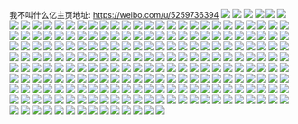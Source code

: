 我不叫什么亿主页地址: https://weibo.com/u/5259736394 
![](https://wx4.sinaimg.cn/mw2000/005JXjHYly1h99gjft5bhj30k80rstdo.jpg) 
![](https://wx4.sinaimg.cn/mw2000/005JXjHYly1h99gjg3dopj30u00u0qcc.jpg) 
![](https://wx4.sinaimg.cn/mw2000/005JXjHYly1h99gjgcnpvj30u0140gum.jpg) 
![](https://wx4.sinaimg.cn/mw2000/005JXjHYly1h8xx95c5r3j30u0140q8t.jpg) 
![](https://wx4.sinaimg.cn/mw2000/005JXjHYly1h8xx9rg1k1j30u013ydk7.jpg) 
![](https://wx4.sinaimg.cn/mw2000/005JXjHYly1h8xx9rpo30j30u0140wik.jpg) 
![](https://wx4.sinaimg.cn/mw2000/005JXjHYly1h7vchi6l2gj30u00u0156.jpg) 
![](https://wx4.sinaimg.cn/mw2000/005JXjHYly1h7vchgqsfoj30u01407k6.jpg) 
![](https://wx4.sinaimg.cn/mw2000/005JXjHYly1h7vcjoubwej30u014079z.jpg) 
![](https://wx4.sinaimg.cn/mw2000/005JXjHYly1h713jkee5lj30u014m43x.jpg) 
![](https://wx4.sinaimg.cn/mw2000/005JXjHYly1h713jilyhrj30u0140tdz.jpg) 
![](https://wx4.sinaimg.cn/mw2000/005JXjHYly1h713jjicbgj30u0140t9k.jpg) 
![](https://wx4.sinaimg.cn/mw2000/005JXjHYly1h713jkq7wij30u013ygrg.jpg) 
![](https://wx4.sinaimg.cn/mw2000/005JXjHYly1h713jj4kgej30u014078m.jpg) 
![](https://wx4.sinaimg.cn/mw2000/005JXjHYly1h713jl27wij30u0140q4e.jpg) 
![](https://wx4.sinaimg.cn/mw2000/005JXjHYly1h713jlzi0zj30u0140q52.jpg) 
![](https://wx4.sinaimg.cn/mw2000/005JXjHYly1h713jnbdwtj30u0140ack.jpg) 
![](https://wx4.sinaimg.cn/mw2000/005JXjHYly1h713jk3gi4j30u0140n2k.jpg) 
![](https://wx4.sinaimg.cn/mw2000/005JXjHYly1h713jnml6gj30u0140q5r.jpg) 
![](https://wx4.sinaimg.cn/mw2000/005JXjHYly1h713jo0ecyj30u00u07ba.jpg) 
![](https://wx4.sinaimg.cn/mw2000/005JXjHYly1h713jod9b5j30u00u0dgk.jpg) 
![](https://wx4.sinaimg.cn/mw2000/005JXjHYly1h713joniqkj30u00u00ws.jpg) 
![](https://wx4.sinaimg.cn/mw2000/005JXjHYly1h713jll59rj30u0140ae5.jpg) 
![](https://wx4.sinaimg.cn/mw2000/005JXjHYly1h713jozmnrj30u010y100.jpg) 
![](https://wx4.sinaimg.cn/mw2000/005JXjHYly1h713jpa801j30u0140wiu.jpg) 
![](https://wx4.sinaimg.cn/mw2000/005JXjHYly1h713jpmrbij310d0u0dk0.jpg) 
![](https://wx4.sinaimg.cn/mw2000/005JXjHYly1h713jq0k54j30u00u0wh7.jpg) 
![](https://wx4.sinaimg.cn/mw2000/005JXjHYly1h5ky4t2w64j30u0140afr.jpg) 
![](https://wx4.sinaimg.cn/mw2000/005JXjHYly1h5j0tumq24j30u0140qaj.jpg) 
![](https://wx4.sinaimg.cn/mw2000/005JXjHYly1h56sbcj1hbj30u00u0n09.jpg) 
![](https://wx4.sinaimg.cn/mw2000/005JXjHYly1h4h6rurxmmj30u0140dlq.jpg) 
![](https://wx4.sinaimg.cn/mw2000/005JXjHYly1h45a4jmshej30u0140dkz.jpg) 
![](https://wx4.sinaimg.cn/mw2000/005JXjHYly1h3h6n1xnz3j30u01szjx2.jpg) 
![](https://wx4.sinaimg.cn/mw2000/005JXjHYly1h3h50d8wezj30u01amq8r.jpg) 
![](https://wx4.sinaimg.cn/mw2000/005JXjHYly1gz5xidhonmj30sv15s0zv.jpg) 
![](https://wx4.sinaimg.cn/mw2000/005JXjHYly1gz5xic02cqj30u00u0dlb.jpg) 
![](https://wx4.sinaimg.cn/mw2000/005JXjHYly1gz5xieus47j30u0140jym.jpg) 
![](https://wx4.sinaimg.cn/mw2000/005JXjHYly1gz5xig1yobj30u0140476.jpg) 
![](https://wx4.sinaimg.cn/mw2000/005JXjHYly1gz5xjcrlnxj31sz0u013z.jpg) 
![](https://wx4.sinaimg.cn/mw2000/005JXjHYly1gx3alwpygvj30u014048a.jpg) 
![](https://wx4.sinaimg.cn/mw2000/005JXjHYly1gx3am07untj31400u0te8.jpg) 
![](https://wx4.sinaimg.cn/mw2000/005JXjHYly1gx3alzk7noj30tn15s147.jpg) 
![](https://wx4.sinaimg.cn/mw2000/005JXjHYly1gx3am94y4vj30u01szwoc.jpg) 
![](https://wx4.sinaimg.cn/mw2000/005JXjHYly1gx3ama5m98j30u0140afu.jpg) 
![](https://wx4.sinaimg.cn/mw2000/005JXjHYly1gx3ametr98j31sz0u0q84.jpg) 
![](https://wx4.sinaimg.cn/mw2000/005JXjHYly1gwnpi7tz9hj30u014079x.jpg) 
![](https://wx4.sinaimg.cn/mw2000/005JXjHYly1gwnpi8ppasj30u014078b.jpg) 
![](https://wx4.sinaimg.cn/mw2000/005JXjHYly1gwnpi95hgqj30u0140te3.jpg) 
![](https://wx4.sinaimg.cn/mw2000/005JXjHYly1gwnpi9ixikj30u027xwqx.jpg) 
![](https://wx4.sinaimg.cn/mw2000/005JXjHYly1gwnpia4a6cj30u0140gqt.jpg) 
![](https://wx4.sinaimg.cn/mw2000/005JXjHYly1gwnpiakrxuj30u013y10b.jpg) 
![](https://wx4.sinaimg.cn/mw2000/005JXjHYly1gw83jste7wj30u00wpjx2.jpg) 
![](https://wx4.sinaimg.cn/mw2000/005JXjHYly1gw83jsau9aj30u00u0djq.jpg) 
![](https://wx4.sinaimg.cn/mw2000/005JXjHYly1gvdwz1ljr0j60u01400xa02.jpg) 
![](https://wx4.sinaimg.cn/mw2000/005JXjHYly1gvdwz1z5vyj61400u0q8z02.jpg) 
![](https://wx4.sinaimg.cn/mw2000/005JXjHYly1gvdwz2mq2gj60u0140gu502.jpg) 
![](https://wx4.sinaimg.cn/mw2000/005JXjHYly1gvdwz16vb0j60u0140ag002.jpg) 
![](https://wx4.sinaimg.cn/mw2000/005JXjHYly1gv5uopjx61j60k00zkae302.jpg) 
![](https://wx4.sinaimg.cn/mw2000/005JXjHYly1guyw7ugnynj60u013y0wu02.jpg) 
![](https://wx4.sinaimg.cn/mw2000/005JXjHYly1gut4slgc82j60zk0k0goh02.jpg) 
![](https://wx4.sinaimg.cn/mw2000/005JXjHYly1gukzccvwjzj613y0u0wkg02.jpg) 
![](https://wx4.sinaimg.cn/mw2000/005JXjHYly1gukzcdr7uaj613y0u0tep02.jpg) 
![](https://wx4.sinaimg.cn/mw2000/005JXjHYly1gu6o3nf0xvj30u0140dle.jpg) 
![](https://wx4.sinaimg.cn/mw2000/005JXjHYly1gu66so7wsbj30u0140aeg.jpg) 
![](https://wx4.sinaimg.cn/mw2000/005JXjHYly1gu66snksl7j30u0140n0d.jpg) 
![](https://wx4.sinaimg.cn/mw2000/005JXjHYly1gu66sopyiuj31400u0grc.jpg) 
![](https://wx4.sinaimg.cn/mw2000/005JXjHYly1gu66spyxp9j30u01szn2e.jpg) 
![](https://wx4.sinaimg.cn/mw2000/005JXjHYly1gu1iu4mperj30u013ywj8.jpg) 
![](https://wx4.sinaimg.cn/mw2000/005JXjHYly1gtyrzv8skfj30ig0fs0u5.jpg) 
![](https://wx4.sinaimg.cn/mw2000/005JXjHYly1gtuh4ek9mxj30u0140k1m.jpg) 
![](https://wx4.sinaimg.cn/mw2000/005JXjHYly1gttzpj2ghjj30u0140aeh.jpg) 
![](https://wx4.sinaimg.cn/mw2000/005JXjHYly1gttzpjf5n9j31400u0dmh.jpg) 
![](https://wx4.sinaimg.cn/mw2000/005JXjHYly1gttzpjxj4pj30u0140tci.jpg) 
![](https://wx4.sinaimg.cn/mw2000/005JXjHYly1gttzpqtwysj30u01400yc.jpg) 
![](https://wx4.sinaimg.cn/mw2000/005JXjHYly1gttzpjogxlj30u0140te1.jpg) 
![](https://wx4.sinaimg.cn/mw2000/005JXjHYly1gtr3e6w8q6j30u013ytil.jpg) 
![](https://wx4.sinaimg.cn/mw2000/005JXjHYly1gtpvmvt686j30u00u0acj.jpg) 
![](https://wx4.sinaimg.cn/mw2000/005JXjHYly1gtm7yhq84oj30u00u0n0e.jpg) 
![](https://wx4.sinaimg.cn/mw2000/005JXjHYly1gtimmw4sjhj30u0140aff.jpg) 
![](https://wx4.sinaimg.cn/mw2000/005JXjHYly1gtimmx651wj30u0140jza.jpg) 
![](https://wx4.sinaimg.cn/mw2000/005JXjHYly1gtimmy079mj30gg0zkgnl.jpg) 
![](https://wx4.sinaimg.cn/mw2000/005JXjHYly1gtimmyio24j30u0140wkc.jpg) 
![](https://wx4.sinaimg.cn/mw2000/005JXjHYly1gtiq1g72wbj30u00u078h.jpg) 
![](https://wx4.sinaimg.cn/mw2000/005JXjHYly1gtiq1fksywj30u00u0n1e.jpg) 
![](https://wx4.sinaimg.cn/mw2000/005JXjHYly1gtastb5p2hj30u00u0jw9.jpg) 
![](https://wx4.sinaimg.cn/mw2000/005JXjHYly1gtastaabmmj30u00u041w.jpg) 
![](https://wx4.sinaimg.cn/mw2000/005JXjHYly1gt76hft1m7j30k00zk42f.jpg) 
![](https://wx4.sinaimg.cn/mw2000/005JXjHYly1gt76hjzoqfj30u01400xu.jpg) 
![](https://wx4.sinaimg.cn/mw2000/005JXjHYly1gt4yf7g5zkj30u01szjvp.jpg) 
![](https://wx4.sinaimg.cn/mw2000/005JXjHYly1gt2mklz7saj30u01szaew.jpg) 
![](https://wx4.sinaimg.cn/mw2000/005JXjHYly1gt0hzohimxj30u00u045t.jpg) 
![](https://wx4.sinaimg.cn/mw2000/005JXjHYly1gt0hznoi9ej30u0140wjq.jpg) 
![](https://wx4.sinaimg.cn/mw2000/005JXjHYly1gt0hzp7477j30u0140n22.jpg) 
![](https://wx4.sinaimg.cn/mw2000/005JXjHYly1gt0hzu4svlj30u0140gqz.jpg) 
![](https://wx4.sinaimg.cn/mw2000/005JXjHYly1gsy4gfzzatj30u014079y.jpg) 
![](https://wx4.sinaimg.cn/mw2000/005JXjHYly1gsui4r17hqj30u01szn5t.jpg) 
![](https://wx4.sinaimg.cn/mw2000/005JXjHYly1gssaccsyepj30u01sz0wt.jpg) 
![](https://wx4.sinaimg.cn/mw2000/005JXjHYly1gsow9mqdg3j30u00u0q6z.jpg) 
![](https://wx4.sinaimg.cn/mw2000/005JXjHYly1gsiiejnd1yj30u014014c.jpg) 
![](https://wx4.sinaimg.cn/mw2000/005JXjHYly1gshltlgojcj30u00u0agj.jpg) 
![](https://wx4.sinaimg.cn/mw2000/005JXjHYly1gshltvly3sj30u0140dor.jpg) 
![](https://wx4.sinaimg.cn/mw2000/005JXjHYly1gsgsuikt3bj31sz0u0b2g.jpg) 
![](https://wx4.sinaimg.cn/mw2000/005JXjHYly1gsgsxz6thlj31sz0u0e88.jpg) 
![](https://wx4.sinaimg.cn/mw2000/005JXjHYly1gscuuts1mij30u01sytbu.jpg) 
![](https://wx4.sinaimg.cn/mw2000/005JXjHYly1gsbo4ojataj30hs0hs0u0.jpg) 
![](https://wx4.sinaimg.cn/mw2000/005JXjHYly1gs4xyux20zj30u0140tg3.jpg) 
![](https://wx4.sinaimg.cn/mw2000/005JXjHYly1grqz43lriij30u013yq8c.jpg) 
![](https://wx4.sinaimg.cn/mw2000/005JXjHYly1grqz50tf93j30u00u0qa5.jpg) 
![](https://wx4.sinaimg.cn/mw2000/005JXjHYly1grqz6hdcjnj30u013y44m.jpg) 
![](https://wx4.sinaimg.cn/mw2000/005JXjHYly1grnu75l5uoj30u00u0wkv.jpg) 
![](https://wx4.sinaimg.cn/mw2000/005JXjHYly1grnu75yvetj30u0140qc5.jpg) 
![](https://wx4.sinaimg.cn/mw2000/005JXjHYly1grnu76jrj2j30s70l5jtn.jpg) 
![](https://wx4.sinaimg.cn/mw2000/005JXjHYly1grnu756dysj30u00vpgr1.jpg) 
![](https://wx4.sinaimg.cn/mw2000/005JXjHYly1gqzm819hlpj30u013ywl9.jpg) 
![](https://wx4.sinaimg.cn/mw2000/005JXjHYly1gqzm80vim6j30u013ygss.jpg) 
![](https://wx4.sinaimg.cn/mw2000/005JXjHYly1gqw9ojwtjxj30u010p7f4.jpg) 
![](https://wx4.sinaimg.cn/mw2000/005JXjHYly1gqw9oknr8cj30u00u0ajd.jpg) 
![](https://wx4.sinaimg.cn/mw2000/005JXjHYly1gqw9ol7axcj31400u0tfx.jpg) 
![](https://wx4.sinaimg.cn/mw2000/005JXjHYly1gqw9olx9ozj30tw1h4k0y.jpg) 
![](https://wx4.sinaimg.cn/mw2000/005JXjHYly1gqw9omk9dqj30u0140n3g.jpg) 
![](https://wx4.sinaimg.cn/mw2000/005JXjHYly1gqw9oj5693j30u01407jl.jpg) 
![](https://wx4.sinaimg.cn/mw2000/005JXjHYly1gqw9on0vm4j30u00u0gpm.jpg) 
![](https://wx4.sinaimg.cn/mw2000/005JXjHYly1gqw9onncwej30u0140n46.jpg) 
![](https://wx4.sinaimg.cn/mw2000/005JXjHYly1gqw9oo9nkqj30u013ywmq.jpg) 
![](https://wx4.sinaimg.cn/mw2000/005JXjHYly1gqknb3zvpmj30u0121jz4.jpg) 
![](https://wx4.sinaimg.cn/mw2000/005JXjHYly1gpyl845rimj30u013ydsb.jpg) 
![](https://wx4.sinaimg.cn/mw2000/005JXjHYly1gpyl86cxhnj30u00yv10i.jpg) 
![](https://wx4.sinaimg.cn/mw2000/005JXjHYly1gpyl860b9kj312u0u0wpq.jpg) 
![](https://wx4.sinaimg.cn/mw2000/005JXjHYly1gpyl876xg4j30u01400yj.jpg) 
![](https://wx4.sinaimg.cn/mw2000/005JXjHYly1gpyl88lgz4j30u0140ahs.jpg) 
![](https://wx4.sinaimg.cn/mw2000/005JXjHYly1gpyl89361rj30u0140tmg.jpg) 
![](https://wx4.sinaimg.cn/mw2000/005JXjHYly1gpyl83m7yij30u00u0786.jpg) 
![](https://wx4.sinaimg.cn/mw2000/005JXjHYly1gpyl89o6f8j30u0140ad9.jpg) 
![](https://wx4.sinaimg.cn/mw2000/005JXjHYly1gpylarhn12j30u0140gr9.jpg) 
![](https://wx4.sinaimg.cn/mw2000/005JXjHYly1gpv273awkaj30u00u0gsr.jpg) 
![](https://wx4.sinaimg.cn/mw2000/005JXjHYly1gpv273r2ddj313y0u0100.jpg) 
![](https://wx4.sinaimg.cn/mw2000/005JXjHYly1gpv2747j77j313y0u0499.jpg) 
![](https://wx4.sinaimg.cn/mw2000/005JXjHYly1gpv272ijwhj30u00u0jyy.jpg) 
![](https://wx4.sinaimg.cn/mw2000/005JXjHYly1gpv2792tdzj30u01sz4qx.jpg) 
![](https://wx4.sinaimg.cn/mw2000/005JXjHYly1gp839ygxiqj30u01szu0y.jpg) 
![](https://wx4.sinaimg.cn/mw2000/005JXjHYly1gp3a2l28gwj30u014011i.jpg) 
![](https://wx4.sinaimg.cn/mw2000/005JXjHYly1gonxsy4kfaj30u0140gtq.jpg) 
![](https://wx4.sinaimg.cn/mw2000/005JXjHYly1gocsyppqe5j30rs48xhdt.jpg) 
![](https://wx4.sinaimg.cn/mw2000/005JXjHYly1gocsyqcsopj30rs3uze81.jpg) 
![](https://wx4.sinaimg.cn/mw2000/005JXjHYly1gocsyqv0luj30u01407gq.jpg) 
![](https://wx4.sinaimg.cn/mw2000/005JXjHYly1gocsyr2sx4j30u0140106.jpg) 
![](https://wx4.sinaimg.cn/mw2000/005JXjHYly1gocsyrilahj30u00u0jvj.jpg) 
![](https://wx4.sinaimg.cn/mw2000/005JXjHYly1gnuey1upgfj30u0140wml.jpg) 
![](https://wx4.sinaimg.cn/mw2000/005JXjHYly1gnqmed3pi8j30tu0uiwio.jpg) 
![](https://wx4.sinaimg.cn/mw2000/005JXjHYly1gnqmee36ffj30u016ywql.jpg) 
![](https://wx4.sinaimg.cn/mw2000/005JXjHYly1gnqmeerizzj30u0140aiv.jpg) 
![](https://wx4.sinaimg.cn/mw2000/005JXjHYly1gnngqc9nctj30u0140tj0.jpg) 
![](https://wx4.sinaimg.cn/mw2000/005JXjHYly1gne4u0736zj30jb0h1jt0.jpg) 
![](https://wx4.sinaimg.cn/mw2000/005JXjHYly1gne4tzyhhbj30u01cqwm7.jpg) 
![](https://wx4.sinaimg.cn/mw2000/005JXjHYly1gne4u0g0woj309n0crjrx.jpg) 
![](https://wx4.sinaimg.cn/mw2000/005JXjHYly1gne4u1lj1ij30u01sz1gn.jpg) 
![](https://wx4.sinaimg.cn/mw2000/005JXjHYly1gne4u2d1bej30qc1atth1.jpg) 
![](https://wx4.sinaimg.cn/mw2000/005JXjHYly1gne4uc419tj30u01400ye.jpg) 
![](https://wx4.sinaimg.cn/mw2000/005JXjHYly1gmxyw5dykkj30v60u0tda.jpg) 
![](https://wx4.sinaimg.cn/mw2000/005JXjHYly1gmxyw7f1umj30u01sz4qq.jpg) 
![](https://wx4.sinaimg.cn/mw2000/005JXjHYly1gmnhu7yd8ej30u013ytft.jpg) 
![](https://wx4.sinaimg.cn/mw2000/005JXjHYly1gmnhu92bstj313y0u0wpj.jpg) 
![](https://wx4.sinaimg.cn/mw2000/005JXjHYly1gmnhu9xzc3j30u013yai8.jpg) 
![](https://wx4.sinaimg.cn/mw2000/005JXjHYly1gmnhuy7l2nj30u0140n0o.jpg) 
![](https://wx4.sinaimg.cn/mw2000/005JXjHYly1gmnhu5tjyoj30u013yain.jpg) 
![](https://wx4.sinaimg.cn/mw2000/005JXjHYly1gmnhuc9uxej308c08c74f.jpg) 
![](https://wx4.sinaimg.cn/mw2000/005JXjHYly1gmjk7uf17lj31sg2ds4j6.jpg) 
![](https://wx4.sinaimg.cn/mw2000/005JXjHYly1glakemcbkoj31400u07c9.jpg) 
![](https://wx4.sinaimg.cn/mw2000/005JXjHYly1gkyf873ua3j30u01777fz.jpg) 
![](https://wx4.sinaimg.cn/mw2000/005JXjHYly1gkyf87msi1j30u013ythn.jpg) 
![](https://wx4.sinaimg.cn/mw2000/005JXjHYly1gkyf87yeenj30u00y6tck.jpg) 
![](https://wx4.sinaimg.cn/mw2000/005JXjHYly1gkyf88jhhlj30u0140n33.jpg) 
![](https://wx4.sinaimg.cn/mw2000/005JXjHYly1gkyf89scisj30u01syqcc.jpg) 
![](https://wx4.sinaimg.cn/mw2000/005JXjHYly1gkyf891duwj31400u0agv.jpg) 
![](https://wx4.sinaimg.cn/mw2000/005JXjHYly1gkyfe0q7mmj30u0140n6u.jpg) 
![](https://wx4.sinaimg.cn/mw2000/005JXjHYly1gkyf89gdewj30u013yn8g.jpg) 
![](https://wx4.sinaimg.cn/mw2000/005JXjHYly1gkyfdx5hefj30eb0u00yi.jpg) 
![](https://wx4.sinaimg.cn/mw2000/005JXjHYly1gki0rv3w6gj31400u0wli.jpg) 
![](https://wx4.sinaimg.cn/mw2000/005JXjHYly1gki0rljgynj30u0140tfd.jpg) 
![](https://wx4.sinaimg.cn/mw2000/005JXjHYly1gki0rt2g57j31400u0dnp.jpg) 
![](https://wx4.sinaimg.cn/mw2000/005JXjHYly1gki0roseojj30u00xyjyo.jpg) 
![](https://wx4.sinaimg.cn/mw2000/005JXjHYly1gki0rqz5i0j31400u07b9.jpg) 
![](https://wx4.sinaimg.cn/mw2000/005JXjHYly1gki0rxawb1j30u014079n.jpg) 
![](https://wx4.sinaimg.cn/mw2000/005JXjHYly1gka0v9e112j32c03404qp.jpg) 
![](https://wx4.sinaimg.cn/mw2000/005JXjHYly1gjq6vxul7aj30v90d9q5o.jpg) 
![](https://wx4.sinaimg.cn/mw2000/005JXjHYly1gjq6w4q4mjj32c0340qrx.jpg) 
![](https://wx4.sinaimg.cn/mw2000/005JXjHYly1gjne6uefu2j31400u012x.jpg) 
![](https://wx4.sinaimg.cn/mw2000/005JXjHYly1gjne6tkmirj30u00y0tf9.jpg) 
![](https://wx4.sinaimg.cn/mw2000/005JXjHYly1gjdk6zds7ej30u00y5dri.jpg) 
![](https://wx4.sinaimg.cn/mw2000/005JXjHYly1gjdk713ty6j30wt0u0k1h.jpg) 
![](https://wx4.sinaimg.cn/mw2000/005JXjHYly1gjdk6ywyqfj30u0140jwq.jpg) 
![](https://wx4.sinaimg.cn/mw2000/005JXjHYly1gjcdlmpmqcj32c03407wh.jpg) 
![](https://wx4.sinaimg.cn/mw2000/005JXjHYly1gjcdnmp0fhj31q3340hdu.jpg) 
![](https://wx4.sinaimg.cn/mw2000/005JXjHYly1gjcdnfln3hj32c02trkjq.jpg) 
![](https://wx4.sinaimg.cn/mw2000/005JXjHYly1gjcdnhbc9hj32c0340njq.jpg) 
![](https://wx4.sinaimg.cn/mw2000/005JXjHYly1gjcdnjfbe9j32c0340hdt.jpg) 
![](https://wx4.sinaimg.cn/mw2000/005JXjHYly1gjcdnl4tgxj31u62vk7wh.jpg) 
![](https://wx4.sinaimg.cn/mw2000/005JXjHYly1gj47iwtg7sj32w4297kjl.jpg) 
![](https://wx4.sinaimg.cn/mw2000/005JXjHYly1gix4shc8jzj31i00u0dp7.jpg) 
![](https://wx4.sinaimg.cn/mw2000/005JXjHYly1gix4sgvlkqj31m00u0wpb.jpg) 
![](https://wx4.sinaimg.cn/mw2000/005JXjHYly1gix4si4csej31e70u0qe8.jpg) 
![](https://wx4.sinaimg.cn/mw2000/005JXjHYly1giuzamel3uj315j0tqwlz.jpg) 
![](https://wx4.sinaimg.cn/mw2000/005JXjHYly1giuzamyjmpj30u0140nf1.jpg) 
![](https://wx4.sinaimg.cn/mw2000/005JXjHYly1giuzalzbhzj30u0140gqj.jpg) 
![](https://wx4.sinaimg.cn/mw2000/005JXjHYly1giuzanid3qj30u00w0dni.jpg) 
![](https://wx4.sinaimg.cn/mw2000/005JXjHYly1giuzaofcngj30no164jx7.jpg) 
![](https://wx4.sinaimg.cn/mw2000/005JXjHYly1giuzaopzdvj30u0140wj6.jpg) 
![](https://wx4.sinaimg.cn/mw2000/005JXjHYly1ggt7zalerkj30jz0ry79i.jpg) 
![](https://wx4.sinaimg.cn/mw2000/005JXjHYly1gfvrmdwcgzj30u0140mzs.jpg) 
![](https://wx4.sinaimg.cn/mw2000/005JXjHYly1gfrxutl1vqj312o0u0dla.jpg) 
![](https://wx4.sinaimg.cn/mw2000/005JXjHYly1ge6b0od87aj31eh0tr0w6.jpg) 
![](https://wx4.sinaimg.cn/mw2000/005JXjHYly1gd2v9s6x3hj30u0140tag.jpg) 
![](https://wx4.sinaimg.cn/mw2000/005JXjHYly1gbjk82zul5j31400u0jsx.jpg) 
![](https://wx4.sinaimg.cn/mw2000/005JXjHYly1g9jnz8b7loj30u014077m.jpg) 
![](https://wx4.sinaimg.cn/mw2000/005JXjHYly1g8fxljgrq8j30u00u0dgt.jpg) 
![](https://wx4.sinaimg.cn/mw2000/005JXjHYly1g8fxlm0yf6j30u01rck4k.jpg) 
![](https://wx4.sinaimg.cn/mw2000/005JXjHYly1g7voomyogaj30u0140wia.jpg) 
![](https://wx4.sinaimg.cn/mw2000/005JXjHYly1g5vgiq0t9wj30u0140402.jpg) 
![](https://wx4.sinaimg.cn/mw2000/005JXjHYly1g5vgirmpxej30u0140myj.jpg) 
![](https://wx4.sinaimg.cn/mw2000/005JXjHYly1g5vgiu3rp9j31400u0109.jpg) 
